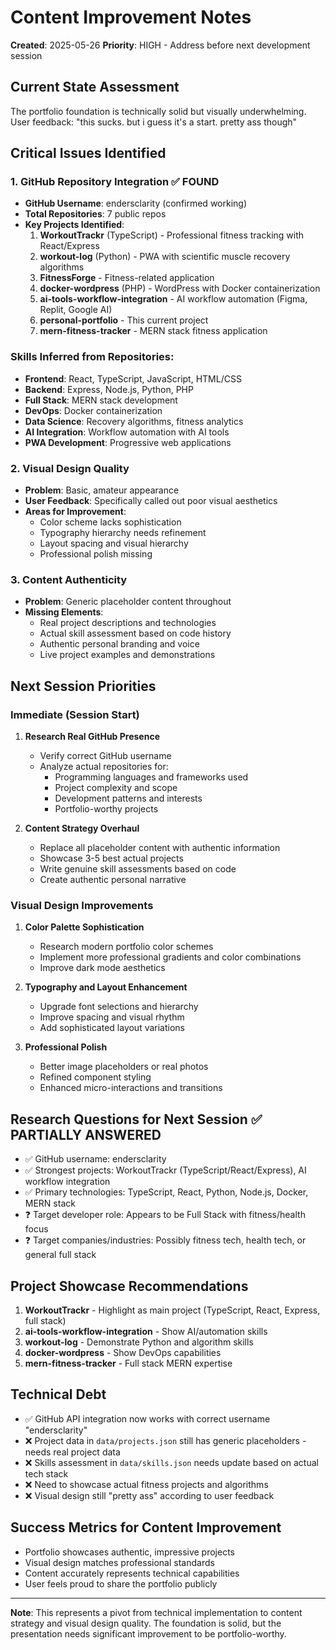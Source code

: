 # Content Improvement Notes

**Created**: 2025-05-26
**Priority**: HIGH - Address before next development session

## Current State Assessment
The portfolio foundation is technically solid but visually underwhelming. User feedback: "this sucks. but i guess it's a start. pretty ass though"

## Critical Issues Identified

### 1. GitHub Repository Integration ✅ FOUND
- **GitHub Username**: endersclarity (confirmed working)
- **Total Repositories**: 7 public repos
- **Key Projects Identified**:
  1. **WorkoutTrackr** (TypeScript) - Professional fitness tracking with React/Express
  2. **workout-log** (Python) - PWA with scientific muscle recovery algorithms
  3. **FitnessForge** - Fitness-related application
  4. **docker-wordpress** (PHP) - WordPress with Docker containerization
  5. **ai-tools-workflow-integration** - AI workflow automation (Figma, Replit, Google AI)
  6. **personal-portfolio** - This current project
  7. **mern-fitness-tracker** - MERN stack fitness application

### Skills Inferred from Repositories:
- **Frontend**: React, TypeScript, JavaScript, HTML/CSS
- **Backend**: Express, Node.js, Python, PHP
- **Full Stack**: MERN stack development
- **DevOps**: Docker containerization
- **Data Science**: Recovery algorithms, fitness analytics
- **AI Integration**: Workflow automation with AI tools
- **PWA Development**: Progressive web applications

### 2. Visual Design Quality
- **Problem**: Basic, amateur appearance
- **User Feedback**: Specifically called out poor visual aesthetics
- **Areas for Improvement**:
  - Color scheme lacks sophistication
  - Typography hierarchy needs refinement
  - Layout spacing and visual hierarchy
  - Professional polish missing

### 3. Content Authenticity
- **Problem**: Generic placeholder content throughout
- **Missing Elements**:
  - Real project descriptions and technologies
  - Actual skill assessment based on code history
  - Authentic personal branding and voice
  - Live project examples and demonstrations

## Next Session Priorities

### Immediate (Session Start)
1. **Research Real GitHub Presence**
   - Verify correct GitHub username
   - Analyze actual repositories for:
     - Programming languages and frameworks used
     - Project complexity and scope
     - Development patterns and interests
     - Portfolio-worthy projects

2. **Content Strategy Overhaul**
   - Replace all placeholder content with authentic information
   - Showcase 3-5 best actual projects
   - Write genuine skill assessments based on code
   - Create authentic personal narrative

### Visual Design Improvements
1. **Color Palette Sophistication**
   - Research modern portfolio color schemes
   - Implement more professional gradients and color combinations
   - Improve dark mode aesthetics

2. **Typography and Layout Enhancement**
   - Upgrade font selections and hierarchy
   - Improve spacing and visual rhythm
   - Add sophisticated layout variations

3. **Professional Polish**
   - Better image placeholders or real photos
   - Refined component styling
   - Enhanced micro-interactions and transitions

## Research Questions for Next Session ✅ PARTIALLY ANSWERED
- ✅ GitHub username: endersclarity
- ✅ Strongest projects: WorkoutTrackr (TypeScript/React/Express), AI workflow integration
- ✅ Primary technologies: TypeScript, React, Python, Node.js, Docker, MERN stack
- ❓ Target developer role: Appears to be Full Stack with fitness/health focus
- ❓ Target companies/industries: Possibly fitness tech, health tech, or general full stack

## Project Showcase Recommendations
1. **WorkoutTrackr** - Highlight as main project (TypeScript, React, Express, full stack)
2. **ai-tools-workflow-integration** - Show AI/automation skills
3. **workout-log** - Demonstrate Python and algorithm skills
4. **docker-wordpress** - Show DevOps capabilities
5. **mern-fitness-tracker** - Full stack MERN expertise

## Technical Debt
- ✅ GitHub API integration now works with correct username "endersclarity"
- ❌ Project data in `data/projects.json` still has generic placeholders - needs real project data
- ❌ Skills assessment in `data/skills.json` needs update based on actual tech stack
- ❌ Need to showcase actual fitness projects and algorithms
- ❌ Visual design still "pretty ass" according to user feedback

## Success Metrics for Content Improvement
- Portfolio showcases authentic, impressive projects
- Visual design matches professional standards
- Content accurately represents technical capabilities
- User feels proud to share the portfolio publicly

---

**Note**: This represents a pivot from technical implementation to content strategy and visual design quality. The foundation is solid, but the presentation needs significant improvement to be portfolio-worthy.